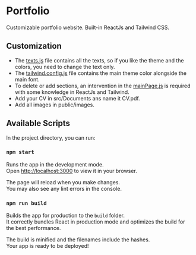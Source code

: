 # Portfolio
Customizable portfolio website. Built-in ReactJs and Tailwind CSS. 

## Customization
- The [texts.js]([src/text.js](https://github.com/Karim-khadro/portfolio/blob/main/src/texts.js)) file contains all the texts, so if you like the theme and the colors, you need to change the text only.
- The [tailwind.config.js]([tailwind.config.js](https://github.com/Karim-khadro/portfolio/blob/main/tailwind.config.js)) file contains the main theme color alongside the main font.
- To delete or add sections, an intervention in the [mainPage.js](https://github.com/Karim-khadro/portfolio/blob/main/src/mainPage.js) is required with some knowledge in ReactJs and Tailwind.
- Add your CV in src/Documents ans name it CV.pdf.
- Add all images in public/images.
## Available Scripts

In the project directory, you can run:

### `npm start`

Runs the app in the development mode.\
Open [http://localhost:3000](http://localhost:3000) to view it in your browser.

The page will reload when you make changes.\
You may also see any lint errors in the console.

### `npm run build`

Builds the app for production to the `build` folder.\
It correctly bundles React in production mode and optimizes the build for the best performance.

The build is minified and the filenames include the hashes.\
Your app is ready to be deployed!

